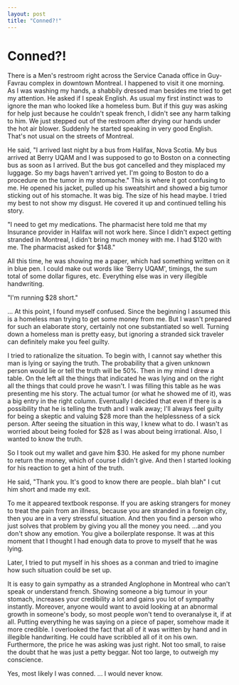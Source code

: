 ```yaml
---
layout: post
title: "Conned?!"
---
```


Conned?!
===
There is a Men's restroom right across the Service Canada office in Guy-Favrau complex in downtown Montreal. I happened to visit it one morning. As I was washing my hands, a shabbily dressed man besides me tried to get my attention. He asked if I speak English. As usual my first instinct was to ignore the man who looked like a homeless bum. But if this guy was asking for help just because he couldn't speak french, I didn't see any harm talking to him. We just stepped out of the restroom after drying our hands under the hot air blower. Suddenly he started speaking in very good English. That's not usual on the streets of Montreal.

He said, "I arrived last night by a bus from Halifax, Nova Scotia. My bus arrived at Berry UQAM and I was supposed to go to Boston on a connecting bus as soon as I arrived. But the bus got cancelled and they misplaced my luggage. So my bags haven't arrived yet. I'm going to Boston to do a procedure on the tumor in my stomache." This is where it got confusing to me. He opened his jacket, pulled up his sweatshirt and showed a big tumor sticking out of his stomache. It was big. The size of his head maybe. I tried my best to not show my disgust. He covered it up and continued telling his story.

"I need to get my medications. The pharmacist here told me that my Insurance provider in Halifax will not work here. Since I didn't expect getting stranded in Montreal, I didn't bring much money with me. I had $120 with me. The pharmacist asked for $148."

All this time, he was showing me a paper, which had something written on it in blue pen. I could make out words like 'Berry UQAM', timings, the sum total of some dollar figures, etc. Everything else was in very illegible handwriting.

"I'm running $28 short."

... At this point, I found myself confused. Since the beginning I assumed this is a homeless man trying to get some money from me. But I wasn't prepared for such an elaborate story, certainly not one substantiated so well. Turning down a homeless man is pretty easy, but ignoring a stranded sick traveler can definitely make you feel guilty.

I tried to rationalize the situation. To begin with, I cannot say whether this man is lying or saying the truth. The probability that a given unknown person would lie or tell the truth will be 50%. Then in my mind I drew a table. On the left all the things that indicated he was lying and on the right all the things that could prove he wasn't. I was filling this table as he was presenting me his story. The actual tumor (or what he showed me of it), was a big entry in the right column. Eventually I decided that even if there is a possibility that he is telling the truth and I walk away; I'll always feel guilty for being a skeptic and valuing $28 more than the helplessness of a sick person. After seeing the situation in this way, I knew what to do. I wasn't as worried about being fooled for $28 as I was about being irrational. Also, I wanted to know the truth.

So I took out my wallet and gave him $30. He asked for my phone number to return the money, which of course I didn't give. And then I started looking for his reaction to get a hint of the truth.

He said, "Thank you. It's good to know there are people.. blah blah" I cut him short and made my exit.

To me it appeared textbook response. If you are asking strangers for money to treat the pain from an illness, because you are stranded in a foreign city, then you are in a very stressful situation. And then you find a person who just solves that problem by giving you all the money you need. ...and you don't show any emotion. You give a boilerplate response. It was at this moment that I thought I had enough data to prove to myself that he was lying.

Later, I tried to put myself in his shoes as a conman and tried to imagine how such situation could be set up.

It is easy to gain sympathy as a stranded Anglophone in Montreal who can't speak or understand french. Showing someone a big tumour in your stomach, increases your credibility a lot and gains you lot of sympathy instantly. Moreover, anyone would want to avoid looking at an abnormal growth in someone's body, so most people won't tend to overanalyse it, if at all. Putting everything he was saying on a piece of paper, somehow made it more credible. I overlooked the fact that all of it was written by hand and in illegible handwriting. He could have scribbled all of it on his own. Furthermore, the price he was asking was just right. Not too small, to raise the doubt that he was just a petty beggar. Not too large, to outweigh my conscience.

Yes, most likely I was conned. ... I would never know.

